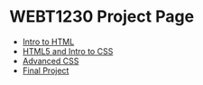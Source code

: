 # WEBT1230 Project Page

<ul>
<li><a href="Intro_to_html/index.html" target="_blank">Intro to HTML</a></li>
<li><a href="HTML5_intro_to_css/index.html" target="_blank">HTML5 and Intro to CSS</a></li>
<li><a href="Adv_css/index.html" target="_blank">Advanced CSS</a></li>
<li><a href="Final/index.html.html" target="_blank">Final Project</a></li>
</ul>
